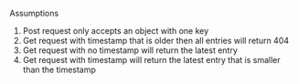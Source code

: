 Assumptions

1. Post request only accepts an object with one key
2. Get request with timestamp that is older then all entries will return 404
3. Get request with no timestamp will return the latest entry
4. Get request with timestamp will return the latest entry that is smaller than the timestamp



